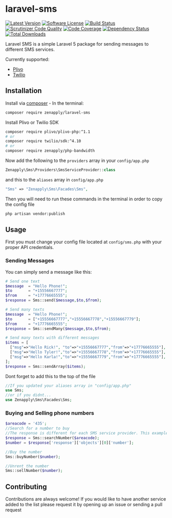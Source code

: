 # laravel-sms
[![Latest Version](https://img.shields.io/github/release/zenapply/laravel-sms.svg?style=flat-square)](https://github.com/zenapply/laravel-sms/releases)
[![Software License](https://img.shields.io/badge/license-MIT-brightgreen.svg?style=flat-square)](LICENSE.md)
[![Build Status](https://travis-ci.org/zenapply/laravel-sms.svg?branch=master)](https://travis-ci.org/zenapply/laravel-sms)
[![Scrutinizer Code Quality](https://scrutinizer-ci.com/g/zenapply/laravel-sms/badges/quality-score.png?b=master)](https://scrutinizer-ci.com/g/zenapply/laravel-sms/?branch=master)
[![Code Coverage](https://scrutinizer-ci.com/g/zenapply/laravel-sms/badges/coverage.png?b=master)](https://scrutinizer-ci.com/g/zenapply/laravel-sms/?branch=master)
[![Dependency Status](https://www.versioneye.com/user/projects/56f3252c35630e0029db0187/badge.svg?style=flat)](https://www.versioneye.com/user/projects/56f3252c35630e0029db0187)
[![Total Downloads](https://img.shields.io/packagist/dt/zenapply/laravel-sms.svg?style=flat-square)](https://packagist.org/packages/zenapply/laravel-sms)

Laravel SMS is a simple Laravel 5 package for sending messages to different SMS services. 

Currently supported:
- [Plivo](http://plivo.com/)
- [Twilio](http://twilio.com/)

## Installation

Install via [composer](https://getcomposer.org/) - In the terminal:
```bash
composer require zenapply/laravel-sms
```

Install Plivo or Twilio SDK
```bash
composer require plivo/plivo-php:^1.1
# or
composer require twilio/sdk:^4.10
# or
composer require zenapply/php-bandwidth
```

Now add the following to the `providers` array in your `config/app.php`
```php
Zenapply\Sms\Providers\SmsServiceProvider::class
```

and this to the `aliases` array in `config/app.php`
```php
"Sms" => "Zenapply\Sms\Facades\Sms",
```

Then you will need to run these commands in the terminal in order to copy the config file
```bash
php artisan vendor:publish
```

## Usage
First you must change your config file located at `config/sms.php` with your proper API credentials.

### Sending Messages
You can simply send a message like this:
```php
# Send one text
$message  = "Hello Phone!";
$to       = "+15556667777";
$from     = "+17776665555";
$response = Sms::send($message,$to,$from);
```
```php
# Send many texts
$message  = "Hello Phone!";
$to       = ["+15556667777","+15556667778","+15556667779"];
$from     = "+17776665555";
$response = Sms::sendMany($message,$to,$from);
```
```php
# Send many texts with different messages
$items = [
  ["msg"=>"Hello Rick!", "to"=>"+15556667777","from"=>"+17776665555"],
  ["msg"=>"Hello Tyler!","to"=>"+15556667778","from"=>"+17776665555"],
  ["msg"=>"Hello Karla!","to"=>"+15556667779","from"=>"+17776665555"],
];
$response = Sms::sendArray($items);
```

Dont forget to add this to the top of the file 
```php
//If you updated your aliases array in "config/app.php"
use Sms;
//or if you didnt...
use Zenapply\Sms\Facades\Sms;
```

### Buying and Selling phone numbers
```php
$areacode = '435';
//Search for a number to buy
//The response is different for each SMS service provider. This example shows Plivo.
$response = Sms::searchNumber($areacode);
$number = $response['response']['objects'][0]['number'];

//Buy the number
Sms::buyNumber($number);

//Unrent the number
Sms::sellNumber($number);
```

## Contributing
Contributions are always welcome!
If you would like to have another service added to the list please request it by opening up an issue or sending a pull request
